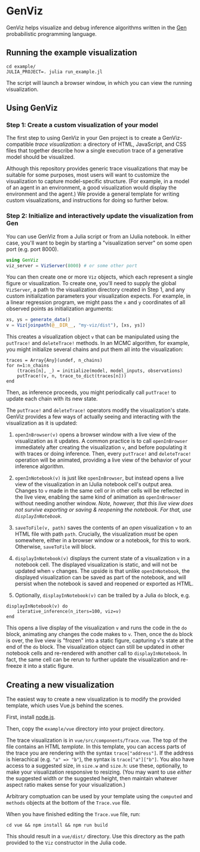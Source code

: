 # GenViz

GenViz helps visualize and debug inference algorithms written in the [Gen](https://github.com/probcomp/Gen) probabilistic programming language.

## Running the example visualization

```
cd example/
JULIA_PROJECT=. julia run_example.jl
```
The script will launch a browser window, in which you can view the running visualization.

## Using GenViz

### Step 1: Create a custom visualization of your model
The first step to using GenViz in your Gen project is to create a GenViz-compatible _trace visualization_: a directory of HTML, JavaScript, and CSS files that together describe how a single execution trace of a generative model should be visualized. 

Although this repository provides generic trace visualizations that may be suitable for some purposes, most users will want to customize the visualization to capture model-specific structure. (For example, in a model of an agent in an environment, a good visualization would display the environment and the agent.) We provide a general template for writing custom visualizations, and instructions for doing so further below.

### Step 2: Initialize and interactively update the visualization from Gen
You can use GenViz from a Julia script or from an IJulia notebook. In either case, you'll want to begin by starting a "visualization server" on some open port (e.g. port 8000).

```julia
using GenViz
viz_server = VizServer(8000) # or some other port
```

You can then create one or more `Viz` objects, which each represent a single figure or visualization. To create one, you'll need to supply the global `VizServer`, a path to the visualization directory created in Step 1, and any custom initialization parameters your visualization expects. For example, in a linear regression program, we might pass the `x` and `y` coordinates of all observed points as initialization arguments:

```julia
xs, ys = generate_data()
v = Viz(joinpath(@__DIR__, "my-viz/dist"), [xs, ys])
```

This creates a visualization object `v` that can be manipulated using the `putTrace!` and `deleteTrace!` methods. In an MCMC algorithm, for example, you might initialize several chains and put them all into the visualization:

```
traces = Array{Any}(undef, n_chains)
for n=1:n_chains
    (traces[n], _) = initialize(model, model_inputs, observations)
    putTrace!(v, n, trace_to_dict(traces[n]))
end
```

Then, as inference proceeds, you might periodically call `putTrace!` to update each chain with its new state.

The `putTrace!` and `deleteTrace!` operators modify the visualization's state. GenViz provides a few ways of actually seeing and interacting with the visualization as it is updated:

1. `openInBrowser(v)` opens a browser window with a live view of the visualization as it updates. A common practice is to call `openInBrowser` immediately after creating the visualization `v`, and before populating it with traces or doing inference. Then, every `putTrace!` and `deleteTrace!` operation will be animated, providing a live view of the behavior of your inference algorithm.

2. `openInNotebook(v)` is just like `openInBrowser`, but instead opens a live view of the visualization in an IJulia notebook cell's output area. Changes to `v` made in the same cell or in other cells will be reflected in the live view, enabling the same kind of animation as `openInBrowser` without needing another window. *Note, however, that this live view does not survive exporting or saving & reopening the notebook. For that, use `displayInNotebook`.*

3. `saveToFile(v, path)` saves the contents of an *open* visualization `v` to an HTML file with path `path`. Crucially, the visualization _must_ be open somewhere, either in a browser window or a notebook, for this to work. Otherwise, `saveToFile` will block.

4. `displayInNotebook(v)` displays the current state of a visualization `v` in a notebook cell. The displayed visualization is static, and will not be updated when `v` changes. The upside is that unlike `openInNotebook`, the displayed visualization can be saved as part of the notebook, and will persist when the notebook is saved and reopened or exported as HTML.

5. Optionally, `displayInNotebook(v)` can be trailed by a Julia `do` block, e.g.

```
displayInNotebook(v) do
	iterative_inference(n_iters=100, viz=v)
end
```
This opens a live display of the visualization `v` and runs the code in the `do` block, animating any changes the code makes to `v`. Then, once the `do` block is over, the live view is "frozen" into a static figure, capturing `v`'s state at the end of the `do` block. The visualization object can still be updated in other notebook cells and re-rendered with another call to `displayInNotebook`. In fact, the same cell can be rerun to further update the visualization and re-freeze it into a static figure.

## Creating a new visualization

The easiest way to create a new visualization is to modify the provided template, which uses Vue.js behind the scenes. 

First, install [node.js](https://nodejs.org).

Then, copy the `example/vue` directory into your project directory.

The trace visualization is in `vue/src/components/Trace.vue`. The top of the file contains an HTML _template_. In this template, you can access parts of the trace you are rendering with the syntax `trace["address"]`. If the address is hierachical (e.g. `"a" => "b"`), the syntax is `trace["a"]["b"]`. You also have access to a suggested size, in `size.w` and `size.h`: use these, optionally, to make your visualization responsive to resizing. (You may want to use _either_ the suggested width _or_ the suggested height, then maintain whatever aspect ratio makes sense for your visualization.)

Arbitrary comptuation can be used by your template using the `computed` and `methods` objects at the bottom of the `Trace.vue` file.

When you have finished editing the `Trace.vue` file, run:

```
cd vue && npm install && npm run build
```

This should result in a `vue/dist/` directory. Use this directory as the path provided to the `Viz` constructor in the Julia code.
